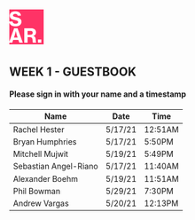 # ![SAR](../img/favicon.png)

##  WEEK 1 - GUESTBOOK
#### Please sign in with your name and a timestamp


|       Name         |       Date       |       Time       |
|----------------|-------------------------------|-----------------------------|
|Rachel Hester      |       5/17/21       |       12:51AM       |
|Bryan Humphries      |       5/17/21       |       5:50PM      |
|Mitchell Mujwit       |       5/19/21       |       5:49PM       |
|Sebastian Angel-Riano       |       5/17/21       |       11:40AM       |
|Alexander Boehm       |       5/19/21       |       11:51AM       |
|Phil Bowman       |       5/29/21       |       7:30PM       |
|Andrew Vargas       |       5/20/21       |       12:13PM       |
